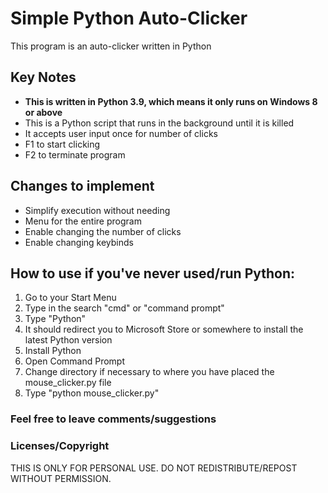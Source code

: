 # Simple Python Auto-Clicker
This program is an auto-clicker written in Python

## Key Notes
* **This is written in Python 3.9, which means it only runs on Windows 8 or above**
* This is a Python script that runs in the background until it is killed
* It accepts user input once for number of clicks
* F1 to start clicking
* F2 to terminate program

## Changes to implement
* Simplify execution without needing 
* Menu for the entire program
* Enable changing the number of clicks
* Enable changing keybinds

## How to use if you've never used/run Python:
1. Go to your Start Menu
2. Type in the search "cmd" or "command prompt"
3. Type "Python"
4. It should redirect you to Microsoft Store or somewhere to install the latest Python version
5. Install Python
6. Open Command Prompt
7. Change directory if necessary to where you have placed the mouse_clicker.py file
8. Type "python mouse_clicker.py"

### Feel free to leave comments/suggestions

### Licenses/Copyright
THIS IS ONLY FOR PERSONAL USE. DO NOT REDISTRIBUTE/REPOST WITHOUT PERMISSION.

